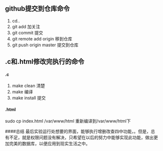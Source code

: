 ## github提交到仓库命令
1. cd..
2. git add 加关注
3. git commit 提交
4. git remote add origin 移到仓库
5. git push origin master 提交到仓库

## .c和.html修改完执行的命令

#### .c
1. make clean 清楚
2. make 编译
3. make install 提交

#### .html
sudo cp index.html /var/www/html 重新编译到/var/www/html下

####总结
最后实验运行处想要的界面，能够执行增删改查四中功能，。但是，总有不足，就是权限问题没有解决，只希望在以后的努力中能够实现此功能，做出更加完美的数据库，以便应用到现实生活之中。
